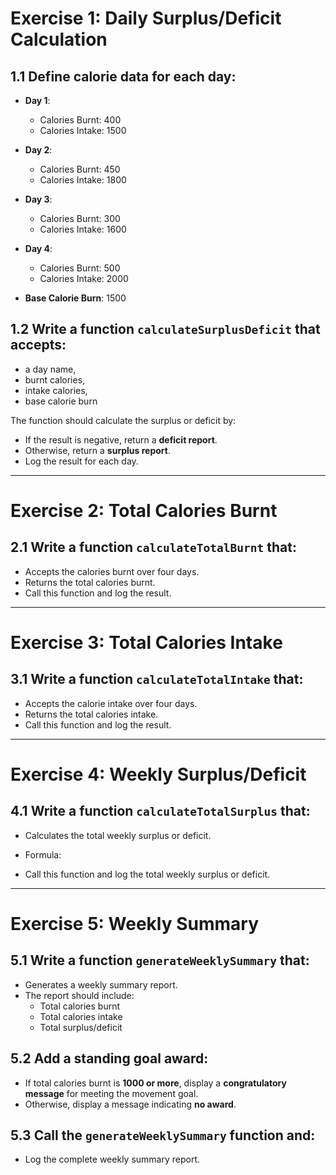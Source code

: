 # Exercise 1: Daily Surplus/Deficit Calculation

## 1.1 Define calorie data for each day:

- **Day 1**:  
  - Calories Burnt: 400  
  - Calories Intake: 1500  

- **Day 2**:  
  - Calories Burnt: 450  
  - Calories Intake: 1800  

- **Day 3**:  
  - Calories Burnt: 300  
  - Calories Intake: 1600  

- **Day 4**:  
  - Calories Burnt: 500  
  - Calories Intake: 2000  

- **Base Calorie Burn**: 1500

## 1.2 Write a function `calculateSurplusDeficit` that accepts:
- a day name,
- burnt calories,
- intake calories,
- base calorie burn

The function should calculate the surplus or deficit by:


- If the result is negative, return a **deficit report**.
- Otherwise, return a **surplus report**.
- Log the result for each day.

---

# Exercise 2: Total Calories Burnt

## 2.1 Write a function `calculateTotalBurnt` that:
- Accepts the calories burnt over four days.
- Returns the total calories burnt.
- Call this function and log the result.

---

# Exercise 3: Total Calories Intake

## 3.1 Write a function `calculateTotalIntake` that:
- Accepts the calorie intake over four days.
- Returns the total calories intake.
- Call this function and log the result.

---

# Exercise 4: Weekly Surplus/Deficit

## 4.1 Write a function `calculateTotalSurplus` that:
- Calculates the total weekly surplus or deficit.
- Formula:


- Call this function and log the total weekly surplus or deficit.

---

# Exercise 5: Weekly Summary

## 5.1 Write a function `generateWeeklySummary` that:
- Generates a weekly summary report.
- The report should include:
  - Total calories burnt
  - Total calories intake
  - Total surplus/deficit

## 5.2 Add a standing goal award:
- If total calories burnt is **1000 or more**, display a **congratulatory message** for meeting the movement goal.
- Otherwise, display a message indicating **no award**.

## 5.3 Call the `generateWeeklySummary` function and:
- Log the complete weekly summary report.
